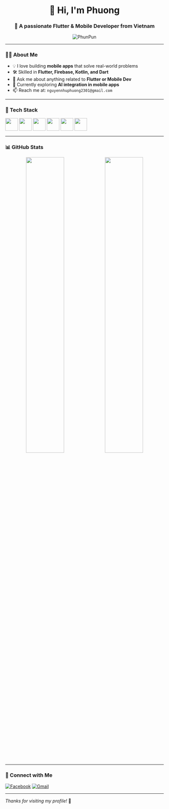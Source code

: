 <h1 align="center">👋 Hi, I'm Phuong</h1>
<h3 align="center">🚀 A passionate Flutter & Mobile Developer from Vietnam</h3>

<p align="center">
  <img src="https://komarev.com/ghpvc/?username=PhunPun&label=Profile%20views&color=blue&style=flat" alt="PhunPun" />
</p>

---

### 👨‍💻 About Me

- 💡 I love building **mobile apps** that solve real-world problems
- 🛠️ Skilled in **Flutter, Firebase, Kotlin, and Dart**
- 💬 Ask me about anything related to **Flutter or Mobile Dev**
- 🌱 Currently exploring **AI integration in mobile apps**
- 📫 Reach me at: `nguyennhuphuong2301@gmail.com`

---

### 🧰 Tech Stack

<p align="left">
  <img src="https://cdn.jsdelivr.net/gh/devicons/devicon/icons/flutter/flutter-original.svg" width="40"/>
  <img src="https://cdn.jsdelivr.net/gh/devicons/devicon/icons/firebase/firebase-plain.svg" width="40"/>
  <img src="https://cdn.jsdelivr.net/gh/devicons/devicon/icons/dart/dart-original.svg" width="40"/>
  <img src="https://cdn.jsdelivr.net/gh/devicons/devicon/icons/kotlin/kotlin-original.svg" width="40"/>
  <img src="https://cdn.jsdelivr.net/gh/devicons/devicon/icons/javascript/javascript-original.svg" width="40"/>
  <img src="https://cdn.jsdelivr.net/gh/devicons/devicon/icons/php/php-original.svg" width="40"/>
</p>

---

### 📊 GitHub Stats

<p align="center">
  <img src="https://github-readme-stats.vercel.app/api?username=PhunPun&show_icons=true&theme=tokyonight" width="49%" />
  <img src="https://github-readme-streak-stats.herokuapp.com?user=PhunPun&theme=tokyonight" width="49%" />
</p>

---

### 🔗 Connect with Me

[![Facebook](https://img.shields.io/badge/Facebook-1877F2?style=for-the-badge&logo=facebook&logoColor=white)]([https://facebook.com/phun.dev](https://www.facebook.com/nguyen.np.148))
[![Gmail](https://img.shields.io/badge/Gmail-D14836?style=for-the-badge&logo=gmail&logoColor=white)](mailto:nguyennhuphuong2301@gmail.com)

---

_Thanks for visiting my profile!_ 🚀
